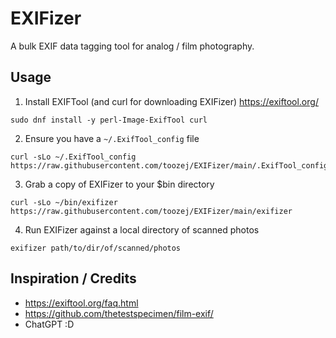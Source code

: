 # EXIFizer

A bulk EXIF data tagging tool for analog / film photography.

## Usage
1. Install EXIFTool (and curl for downloading EXIFizer)
https://exiftool.org/
```
sudo dnf install -y perl-Image-ExifTool curl
```

2. Ensure you have a `~/.ExifTool_config` file
```
curl -sLo ~/.ExifTool_config https://raw.githubusercontent.com/toozej/EXIFizer/main/.ExifTool_config
```

3. Grab a copy of EXIFizer to your $bin directory
```
curl -sLo ~/bin/exifizer https://raw.githubusercontent.com/toozej/EXIFizer/main/exifizer
```

4. Run EXIFizer against a local directory of scanned photos
```
exifizer path/to/dir/of/scanned/photos
```

## Inspiration / Credits
- https://exiftool.org/faq.html
- https://github.com/thetestspecimen/film-exif/
- ChatGPT :D
